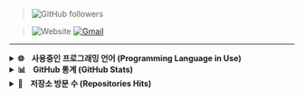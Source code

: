 > ![GitHub followers](https://img.shields.io/github/followers/banb3515?color=875E00&logo=github&style=for-the-badge)

> ![Website](https://img.shields.io/website?down_color=red&down_message=X&label=Website&logo=github&style=for-the-badge&up_color=green&up_message=O&url=https%3A%2F%2Fbanb3515.github.io)
[![Gmail](https://img.shields.io/badge/Gmail-d14836?style=for-the-badge&logo=Gmail&logoColor=white&link=mailto:banb3515@gmail.com)](mailto:banb3515@gmail.com)

---

<details>
  <summary><b>🌐ㅤ사용중인 프로그래밍 언어 (Programming Language in Use)</b></summary>
  <hr>
    <ul>
      <li><img src="https://img.shields.io/badge/C++-4374D9?style=for-the-badge&logo=C%2B%2B&logoColor=white"/></li>
      <li>C#</li>
      <li>Java</li>
    </ul>
  <hr>
</details>

<details> 
  <summary><b>📊ㅤGitHub 통계 (GitHub Stats)</b></summary>
  <hr>
    <img src="https://github-readme-stats.vercel.app/api?username=banb3515&show_icons=true&theme=tokyonight&count_private=true" />
    <br>
    <img src="https://github-readme-stats.vercel.app/api/top-langs/?username=banb3515&theme=tokyonight" />
  <hr>
</details>

<details> 
  <summary><b>📁ㅤ저장소 방문 수 (Repositories Hits)</b></summary>
  <hr>
    <blockquote><h3><img src="https://hits.seeyoufarm.com/api/count/incr/badge.svg?url=https%3A%2F%2Fgithub.com%2Fbanb3515&count_bg=%23875E00&title_bg=%233F4141&icon=iconify.svg&icon_color=%23FFFFFF&title=Hits&edge_flat=false"/></h3></blockquote>
    <ul>
      <li>
        <a href="https://github.com/banb3515/HeyMask"><img src="https://hits.seeyoufarm.com/api/count/incr/badge.svg?url=https%3A%2F%2Fgithub.com%2Fbanb3515%2FHeyMask&count_bg=%23875E00&title_bg=%233F4141&icon=linuxfoundation.svg&icon_color=%23FFFFFF&title=HeyMask&edge_flat=false"/></a> 
        <a href="https://github.com/banb3515/HeyMaskViewer"><img src="https://hits.seeyoufarm.com/api/count/incr/badge.svg?url=https%3A%2F%2Fgithub.com%2Fbanb3515%2FHeyMaskViewer&count_bg=%23875E00&title_bg=%233F4141&icon=linuxfoundation.svg&icon_color=%23FFFFFF&title=HeyMaskViewer&edge_flat=false"/></a>
      </li>
      <li><a href="https://github.com/banb3515/Genshin-Impact-Tasks"><img src="https://hits.seeyoufarm.com/api/count/incr/badge.svg?url=https%3A%2F%2Fgithub.com%2Fbanb3515%2FGenshin-Impact-Tasks&count_bg=%23875E00&title_bg=%233F4141&icon=linuxfoundation.svg&icon_color=%23FFFFFF&title=Genshin-Impact-Tasks&edge_flat=false"/></a></li>
      <li><a href="https://github.com/banb3515/Hanyang-App"><img src="https://hits.seeyoufarm.com/api/count/incr/badge.svg?url=https%3A%2F%2Fgithub.com%2Fbanb3515%2FHanyang-App&count_bg=%23875E00&title_bg=%233F4141&icon=linuxfoundation.svg&icon_color=%23FFFFFF&title=Hanyang-App&edge_flat=false"/></a></li>
    </ul>
  <hr>
</details>

